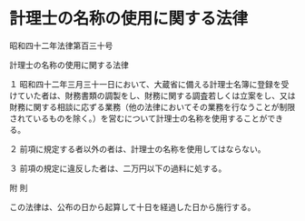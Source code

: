 # 計理士の名称の使用に関する法律

昭和四十二年法律第百三十号

計理士の名称の使用に関する法律

１ 昭和四十二年三月三十一日において、大蔵省に備える計理士名簿に登録を受けていた者は、財務書類の調製をし、財務に関する調査若しくは立案をし、又は財務に関する相談に応ずる業務（他の法律においてその業務を行なうことが制限されているものを除く。）を営むについて計理士の名称を使用することができる。

２ 前項に規定する者以外の者は、計理士の名称を使用してはならない。

３ 前項の規定に違反した者は、二万円以下の過料に処する。

附 則

この法律は、公布の日から起算して十日を経過した日から施行する。
